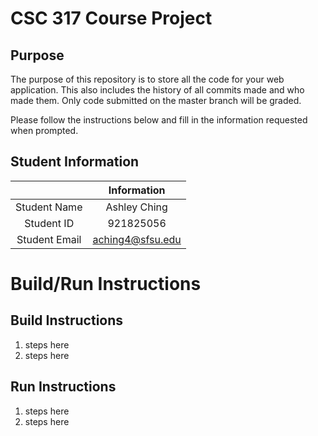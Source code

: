 # CSC 317 Course Project

## Purpose

The purpose of this repository is to store all the code for your web application. This also includes the history of all commits made and who made them. Only code submitted on the master branch will be graded.

Please follow the instructions below and fill in the information requested when prompted.

## Student Information

|               | Information      |
|:-------------:|:----------------:|
| Student Name  | Ashley Ching     |
| Student ID    | 921825056        |
| Student Email | aching4@sfsu.edu |



# Build/Run Instructions

## Build Instructions
1. steps here
2. steps here

## Run Instructions
1. steps here
2. steps here 
